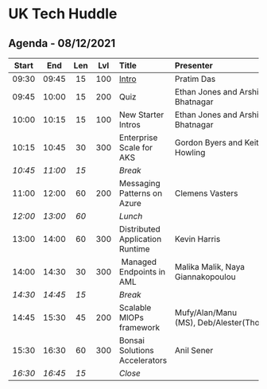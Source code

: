 # UK Tech Huddle

## Agenda - 08/12/2021

| **Start**	| **End**	| **Len**	| **Lvl**	| **Title**	| **Presenter**	|
|:---:|:---:|:---:|:---:|:--|:---|
| 09:30 | 09:45 | 15 | 100 | [Intro](https://github.com/azurecitadel/ukth#readme) | Pratim Das |
| 09:45 | 10:00 | 15 | 200 | Quiz | Ethan Jones and Arshia Bhatnagar |
| 10:00 | 10:15 | 15 | 100 | New Starter Intros | Ethan Jones and Arshia Bhatnagar |
| 10:15 | 10:45 | 30 | 300 | Enterprise Scale for AKS | Gordon Byers and Keith Howling |
| _10:45_ | _11:00_ | _15_ |     | _Break_ |  |
| 11:00 | 12:00 | 60 | 200 | Messaging Patterns on Azure | Clemens Vasters |
| _12:00_ | _13:00_ | _60_ |     | _Lunch_ |  |
| 13:00 | 14:00 | 60 | 300 | Distributed Application Runtime | Kevin Harris  |
| 14:00 | 14:30 | 30 | 300 |  Managed Endpoints in AML | Malika Malik, Naya Giannakopoulou |
| _14:30_ | _14:45_ | _15_ |     | _Break_ |  |
| 14:45 | 15:30 | 45 | 200 | Scalable MlOPs framework | Mufy/Alan/Manu (MS), Deb/Alester(Thorogood) |
| 15:30 | 16:30 | 60 | 300 | Bonsai Solutions Accelerators | Anil Sener |
| _16:30_ | _16:45_ | _15_ |     | _Close_ |  |
